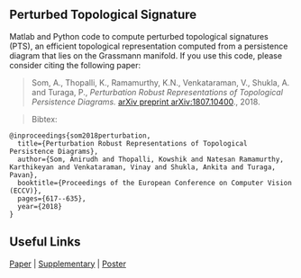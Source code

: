 ## Perturbed Topological Signature

Matlab and Python code to compute perturbed topological signatures (PTS), an efficient topological representation computed from a persistence diagram that lies on the Grassmann manifold. If you use this code, please consider citing the following paper:

>Som, A., Thopalli, K., Ramamurthy, K.N., Venkataraman, V., Shukla, A. and Turaga, P.,
*Perturbation Robust Representations of Topological Persistence Diagrams.*
[arXiv preprint arXiv:1807.10400](https://arxiv.org/abs/1807.10400)., 2018. 

>Bibtex:
```
@inproceedings{som2018perturbation,
  title={Perturbation Robust Representations of Topological Persistence Diagrams},
  author={Som, Anirudh and Thopalli, Kowshik and Natesan Ramamurthy, Karthikeyan and Venkataraman, Vinay and Shukla, Ankita and Turaga, Pavan},
  booktitle={Proceedings of the European Conference on Computer Vision (ECCV)},
  pages={617--635},
  year={2018}
}
```
## Useful Links

[Paper](https://arxiv.org/pdf/1807.10400.pdf)   |   [Supplementary](http://www.public.asu.edu/~asom2/ECCV18_Supplementary.pdf)   |   [Poster](http://www.public.asu.edu/~asom2/ECCV18_Poster.pdf)
